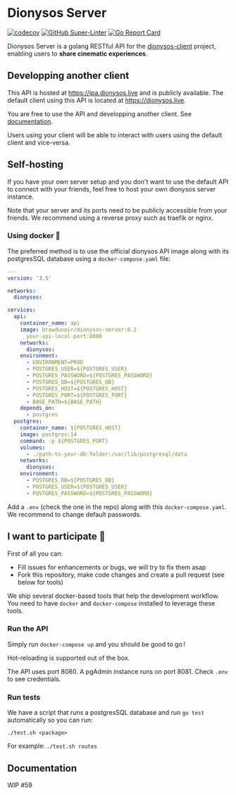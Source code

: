 # Dionysos Server
[![codecov](https://codecov.io/gh/found-pleiade/dionysos-server/branch/main/graph/badge.svg)](https://codecov.io/gh/found-pleiade/dionysos-server)
[![GitHub Super-Linter](https://github.com/Brawdunoir/dionysos-server/workflows/Lint%20Code%20Base/badge.svg)](https://github.com/marketplace/actions/super-linter)
[![Go Report Card](https://goreportcard.com/badge/github.com/Brawdunoir/dionysos-server)](https://goreportcard.com/report/github.com/Brawdunoir/dionysos-server)

Dionysos Server is a golang RESTful API for the [dionysos-client](https://github.com/Brawdunoir/dionysos-client) project, enabling users to **share cinematic experiences**.

## Developping another client
This API is hosted at <https://ipa.dionysos.live> and is publicly available. The default client using this API is located at <https://dionysos.live>.

You are free to use the API and developping another client. See [documentation](https://github.com/found-pleiade/dionysos-server#documentation).

Users using your client will be able to interact with users using the default client and vice-versa.

## Self-hosting
If you have your own server setup and you don't want to use the default API to connect with your friends, feel free to host your own dionysos server instance.

Note that your server and its ports need to be publicly accessible from your friends. We recommend using a reverse proxy such as traefik or nginx.

### Using docker 🐳
The preferred method is to use the official dionysos API image along with its postgresSQL database using a `docker-compose.yaml` file:

```yaml
---
version: '3.5'

networks:
  dionysos:

services:
  api:
    container_name: api
    image: brawdunoir/dionysos-server:0.2
      your-api-local-port:8080
    networks:
      dionysos:
    environment:
      - ENVIRONMENT=PROD
      - POSTGRES_USER=${POSTGRES_USER}
      - POSTGRES_PASSWORD=${POSTGRES_PASSWORD}
      - POSTGRES_DB=${POSTGRES_DB}
      - POSTGRES_HOST=${POSTGRES_HOST}
      - POSTGRES_PORT=${POSTGRES_PORT}
      - BASE_PATH=${BASE_PATH}
    depends_on:
      - postgres
  postgres:
    container_name: ${POSTGRES_HOST}
    image: postgres:14
    command: -p ${POSTGRES_PORT}
    volumes:
      - ./path-to-your-db-folder:/var/lib/postgresql/data
    networks:
      dionysos:
    environment:
      - POSTGRES_DB=${POSTGRES_DB}
      - POSTGRES_USER=${POSTGRES_USER}
      - POSTGRES_PASSWORD=${POSTGRES_PASSWORD}
```

Add a `.env` (check the one in the repo) along with this `docker-compose.yaml`. We recommend to change default passwords.

## I want to participate 🍵
First of all you can:
- Fill issues for enhancements or bugs, we will try to fix them asap
- Fork this repository, make code changes and create a pull request (see below for tools)

We ship several docker-based tools that help the development workflow. You need to have `docker` and `docker-compose` installed to leverage these tools.
### Run the API
Simply run `docker-compose up` and you should be good to go !

Hot-reloading is supported out of the box.

The API uses port 8080. A pgAdmin instance runs on port 8081. Check `.env` to see credentials.

### Run tests
We have a script that runs a postgresSQL database and run `go test` automatically so you can run:

`./test.sh <package>`

For example: `./test.sh routes`

## Documentation
WIP #59
